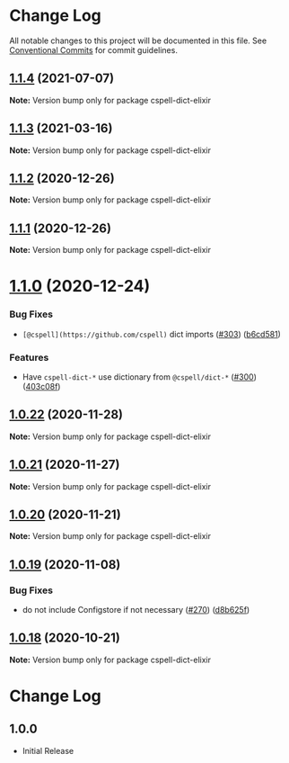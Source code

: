 # Change Log

All notable changes to this project will be documented in this file.
See [Conventional Commits](https://conventionalcommits.org) for commit guidelines.

## [1.1.4](https://github.com/streetsidesoftware/cspell-dicts/compare/cspell-dict-elixir@1.1.3...cspell-dict-elixir@1.1.4) (2021-07-07)

**Note:** Version bump only for package cspell-dict-elixir





## [1.1.3](https://github.com/streetsidesoftware/cspell-dicts/compare/cspell-dict-elixir@1.1.2...cspell-dict-elixir@1.1.3) (2021-03-16)

**Note:** Version bump only for package cspell-dict-elixir





## [1.1.2](https://github.com/streetsidesoftware/cspell-dicts/compare/cspell-dict-elixir@1.1.1...cspell-dict-elixir@1.1.2) (2020-12-26)

**Note:** Version bump only for package cspell-dict-elixir





## [1.1.1](https://github.com/streetsidesoftware/cspell-dicts/compare/cspell-dict-elixir@1.1.0...cspell-dict-elixir@1.1.1) (2020-12-26)

**Note:** Version bump only for package cspell-dict-elixir





# [1.1.0](https://github.com/streetsidesoftware/cspell-dicts/compare/cspell-dict-elixir@1.0.22...cspell-dict-elixir@1.1.0) (2020-12-24)


### Bug Fixes

* `[@cspell](https://github.com/cspell)` dict imports ([#303](https://github.com/streetsidesoftware/cspell-dicts/issues/303)) ([b6cd581](https://github.com/streetsidesoftware/cspell-dicts/commit/b6cd58114caa8752fba69522e6b740a4be74dd6e))


### Features

* Have `cspell-dict-*` use dictionary from `@cspell/dict-*` ([#300](https://github.com/streetsidesoftware/cspell-dicts/issues/300)) ([403c08f](https://github.com/streetsidesoftware/cspell-dicts/commit/403c08fbd1d11a083f586e591b87ef9a47f71944))





## [1.0.22](https://github.com/streetsidesoftware/cspell-dicts/compare/cspell-dict-elixir@1.0.21...cspell-dict-elixir@1.0.22) (2020-11-28)

**Note:** Version bump only for package cspell-dict-elixir





## [1.0.21](https://github.com/streetsidesoftware/cspell-dicts/compare/cspell-dict-elixir@1.0.20...cspell-dict-elixir@1.0.21) (2020-11-27)

**Note:** Version bump only for package cspell-dict-elixir





## [1.0.20](https://github.com/streetsidesoftware/cspell-dicts/compare/cspell-dict-elixir@1.0.19...cspell-dict-elixir@1.0.20) (2020-11-21)

**Note:** Version bump only for package cspell-dict-elixir

## [1.0.19](https://github.com/streetsidesoftware/cspell-dicts/compare/cspell-dict-elixir@1.0.18...cspell-dict-elixir@1.0.19) (2020-11-08)

### Bug Fixes

- do not include Configstore if not necessary ([#270](https://github.com/streetsidesoftware/cspell-dicts/issues/270)) ([d8b625f](https://github.com/streetsidesoftware/cspell-dicts/commit/d8b625f2f42d5cc6c4a9390216ac1e5037886e44))

## [1.0.18](https://github.com/streetsidesoftware/cspell-dicts/compare/cspell-dict-elixir@1.0.17...cspell-dict-elixir@1.0.18) (2020-10-21)

**Note:** Version bump only for package cspell-dict-elixir

# Change Log

## 1.0.0

- Initial Release
